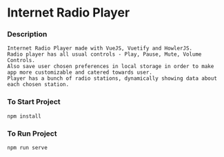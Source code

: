 # Internet Radio Player
### Description
```
Internet Radio Player made with VueJS, Vuetify and HowlerJS.
Radio player has all usual controls - Play, Pause, Mute, Volume Controls.
Also save user chosen preferences in local storage in order to make app more customizable and catered towards user.
Player has a bunch of radio stations, dynamically showing data about each chosen station.
```
### To Start Project
```
npm install
```
### To Run Project
```
npm run serve
```